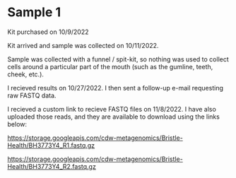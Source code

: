 # Sample 1

Kit purchased on 10/9/2022

Kit arrived and sample was collected on 10/11/2022.

Sample was collected with a funnel / spit-kit, so nothing was used to collect cells around a particular part of the mouth (such as the gumline, teeth, cheek, etc.).

I recieved results on 10/27/2022.  I then sent a follow-up e-mail requesting raw FASTQ data.

I recieved a custom link to recieve FASTQ files on 11/8/2022.  I have also uploaded those reads, and they are available to download using the links below:

https://storage.googleapis.com/cdw-metagenomics/Bristle-Health/BH3773Y4_R1.fastq.gz

https://storage.googleapis.com/cdw-metagenomics/Bristle-Health/BH3773Y4_R2.fastq.gz
